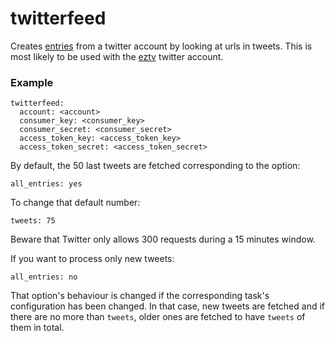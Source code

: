 # twitterfeed

Creates [entries](/Entry) from a twitter account by looking at urls in tweets. This is most likely to be used with the [eztv](https://twitter.com/eztv_it) twitter account.

### Example

```
twitterfeed:
  account: <account>
  consumer_key: <consumer_key>
  consumer_secret: <consumer_secret>
  access_token_key: <access_token_key>
  access_token_secret: <access_token_secret>
```

By default, the 50 last tweets are fetched corresponding to the option:
```
all_entries: yes
```

To change that default number:
```
tweets: 75
```

Beware that Twitter only allows 300 requests during a 15 minutes window.

If you want to process only new tweets:
```
all_entries: no
```

That option's behaviour is changed if the corresponding task's
configuration has been changed. In that case, new tweets are
fetched and if there are no more than `tweets`, older ones are
fetched to have `tweets` of them in total.

